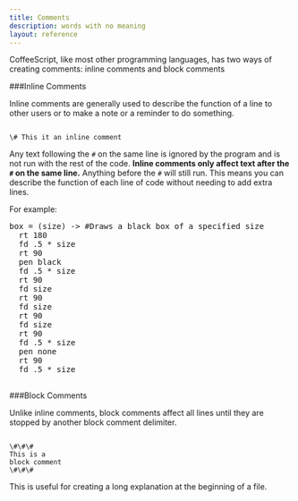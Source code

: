 ```yaml
---
title: Comments
description: words with no meaning
layout: reference
---
```


CoffeeScript, like most other programming languages, has two ways of creating comments: inline comments and block comments

###Inline Comments

Inline comments are generally used to describe the function of a line to other users or to make a note or a reminder to do something. 

<code class="jumbo">
<span data-dfn="inline comment delimiter">\#</span> This it an inline comment
</code>

Any text following the `#` on the same line is ignored by the program and is not run with the rest of the code. **Inline comments only affect text after the `#` on the same line.** Anything before the `#` will still run. This means you can describe the function of each line of code without needing to add extra lines. 

For example: 

<pre class='jumbo'>
box = (size) -> #Draws a black box of a specified size
  rt 180
  fd .5 * size
  rt 90
  pen black
  fd .5 * size
  rt 90
  fd size
  rt 90
  fd size
  rt 90
  fd size
  rt 90
  fd .5 * size
  pen none
  rt 90
  fd .5 * size
  </pre>

###Block Comments

Unlike inline comments, block comments affect all lines until they are stopped by another block comment delimiter. 

<code class="jumbo">
<span data-dfnup="block comment delimiter">\#\#\#</span>
This is a
block comment
\#\#\#
</code>

This is useful for creating a long explanation at the beginning of a file. 
